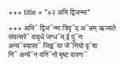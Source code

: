 +++
title = "०२ अभि द्विजन्मा"

+++
अभि᳓ द्विज᳓न्मा त्रिवृ᳓द् अ᳓न्नम् ऋज्यते  
संवत्सरे᳓ वावृधे जग्ध᳓म् ई पु᳓नः  
अन्य᳓स्यासा᳓ जिह्व᳓या जे᳓नियो वृ᳓षा  
नि᳓ अन्ये᳓न वनि᳓नो मृष्ट वारणः᳓